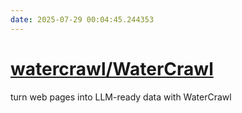 ```yaml
---
date: 2025-07-29 00:04:45.244353
---
```


# [watercrawl/WaterCrawl](https://github.com/watercrawl/WaterCrawl)

turn web pages into LLM-ready data with WaterCrawl